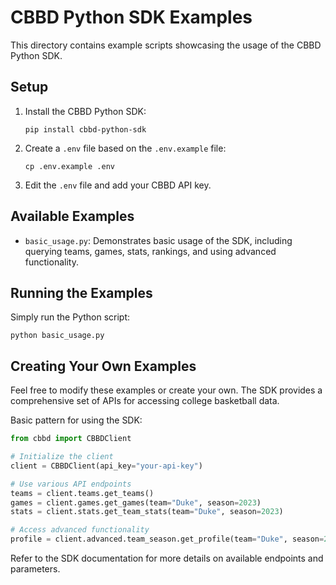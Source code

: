 # CBBD Python SDK Examples

This directory contains example scripts showcasing the usage of the CBBD Python SDK.

## Setup

1. Install the CBBD Python SDK:
   ```
   pip install cbbd-python-sdk
   ```

2. Create a `.env` file based on the `.env.example` file:
   ```
   cp .env.example .env
   ```

3. Edit the `.env` file and add your CBBD API key.

## Available Examples

- `basic_usage.py`: Demonstrates basic usage of the SDK, including querying teams, games, stats, rankings, and using advanced functionality.

## Running the Examples

Simply run the Python script:

```
python basic_usage.py
```

## Creating Your Own Examples

Feel free to modify these examples or create your own. The SDK provides a comprehensive set of APIs for accessing college basketball data.

Basic pattern for using the SDK:

```python
from cbbd import CBBDClient

# Initialize the client
client = CBBDClient(api_key="your-api-key")

# Use various API endpoints
teams = client.teams.get_teams()
games = client.games.get_games(team="Duke", season=2023)
stats = client.stats.get_team_stats(team="Duke", season=2023)

# Access advanced functionality
profile = client.advanced.team_season.get_profile(team="Duke", season=2023)
```

Refer to the SDK documentation for more details on available endpoints and parameters. 